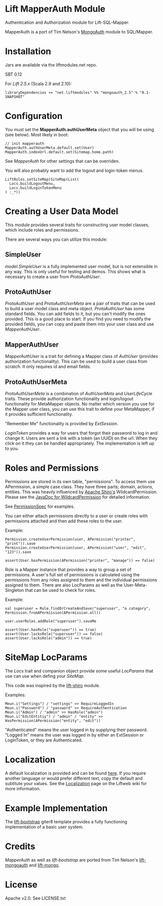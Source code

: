 # Lift MapperAuth Module

Authentication and Authorization module for Lift-SQL-Mapper.

MapperAuth is a port of Tim Nelson's [MongoAuth](https://github.com/eltimn/lift-mongoauth) module to SQL/Mapper.

# Installation

Jars are available via the liftmodules.net repo.

SBT 0.12

For *Lift 2.5.x* (Scala 2.9 and 2.10):

    libraryDependencies += "net.liftmodules" %% "mongoauth_2.5" % "0.1-SNAPSHOT"


# Configuration

You must set the __MapperAuth.authUserMeta__ object that you will be using (see below). Most likely in boot:

    // init mapperauth
    MapperAuth.authUserMeta.default.set(User)
    MapperAuth.indexUrl.default.set(Sitemap.home.path)

See _MapperAuth_ for other settings that can be overriden.

You will also probably want to add the logout and login-token menus.

    LiftRules.setSiteMap(SiteMap(List(
      Locs.buildLogoutMenu,
      Locs.buildLoginTokenMenu
    ) :_*))

# Creating a User Data Model

This module provides several traits for constructing user model classes, which include roles and permissions.

There are several ways you can utilize this module:

## SimpleUser

_model.SimpleUser_ is a fully implemented user model, but is not extensible in any way. This is only useful for testing and demos.
This shows what is necessary to create a user from _ProtoAuthUser_.

## ProtoAuthUser

_ProtoAuthUser_ and _ProtoAuthUserMeta_ are a pair of traits that can be used to build a user model class and meta object.
_ProtoAuthUser_ has some standard fields. You can add
fields to it, but you can't modify the ones provided. This is a good place to start. If you find you need to modify
the provided fields, you can copy and paste them into your user class and use _MapperAuthUser_.

## MapperAuthUser

_MapperAuthUser_ is a trait for defining a Mapper class of _AuthUser_ (provides authorization functionality).
This can be used to build a user class from scratch. It only requires id and email fields.

## ProtoAuthUserMeta

_ProtoAuthUserMeta_ is a combination of _AuthUserMeta_ and _UserLifeCycle_ traits. These provide authorization
functionality and login/logout functionality for MetaMapper objects. No matter which version you use for the
Mapper user class, you can use this trait to define your MetaMapper, if it provides sufficient functionality.

"Remember Me" functionality is provided by _ExtSession_.

_LoginToken_ provides a way for users that forgot their password to log in and change it. Users are sent a link with a token (an UUID)
on the url. When they click on it they can be handled appropriately. The implementation is left up to you.

# Roles and Permissions

Permissions are stored in its own table, "permissions". To access them use APermission, a simple case class. They have three parts; domain, actions, entities. This was heavily
influenced by [Apache Shiro's](http://shiro.apache.org/) WildcardPermission.
Please see the [JavaDoc for WildcardPermission](http://shiro.apache.org/static/current/apidocs/org/apache/shiro/authz/permission/WildcardPermission.html)
for detailed information.

See [PermissionSpec](https://github.com/liftmodules/mapperauth/blob/master/src/test/scala/net.liftmodules/mapperauth/PermissionSpec.scala) for examples.

You can either attach permissions directly to a user or create roles with permissions attached and then add these roles to the user.

Example:

    Permission.createUserPermission(user, APermission("printer", "print")).save
    Permission.createUserPermission(user, APermission("user", "edit", "123")).save

    assert(User.hasPermission(APermission("printer", "manage")) == false)

Role is a Mapper instance that provides a way to group a set of permissions. A user's full set of permissions is calculated using the permissions
from any roles assigned to them and the individual permissions assigned to them. There are also LocParams as well as the User-Meta-Singleton that can be used to check for roles.

Example:

    val superuser = Role.findOrCreateAndSave("superuser", "a category", Permission.fromAPermission(APermission.all))

    user.userRoles.addRole("superuser").saveMe

    assert(User.hasRole("superuser")) == true)
    assert(User.lacksRole("superuser")) == false)
    assert(User.lacksRole("admin")) == true)


# SiteMap LocParams

The _Locs_ trait and companion object provide some useful _LocParams_ that use can use when defing your _SiteMap_.

This code was inspired by the [lift-shiro](https://github.com/timperrett/lift-shiro) module.

Examples:

    Meun.i("Settings") / "settings" >> RequireLoggedIn
    Meun.i("Password") / "password" >> RequireAuthentication
    Meun.i("Admin") / "admin" >> HasRole("admin")
    Meun.i("EditEntitiy") / "admin" / "entity" >> HasPermission(APermission("entity", "edit"))


"Authenticated" means the user logged in by supplying their password. "Logged In" means the user was logged in by either
an ExtSession or LoginToken, or they are Authenticated.

# Localization

A default localization is provided and can be found [here](https://github.com/liftmodules/mapperauth/tree/master/src/main/resources/toserve/mapperauth.resources.html). If you require another language or would prefer different text, copy the default and subtitute your values. See the [Localization](https://www.assembla.com/spaces/liftweb/wiki/Localization) page on the Liftweb wiki for more information.


# Example Implementation

The [lift-bootstrap](https://github.com/tuhlmann/lift-bootstrap.g8) giter8 template provides a fully functioning implementation of a basic user system.

# Credits

_MapperAuth_ as well as _lift-bootstrap_ are ported from Tim Nelson's [lift-mongoauth](https://github.com/eltimn/lift-mongoauth) and [lift-mongo](https://github.com/eltimn/lift-mongo.g8).

# License

Apache v2.0. See LICENSE.txt

